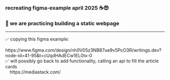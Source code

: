 ### recreating figma-example april 2025 ☕😎
### 🛫 we are practicing building a static webpage
<hr>
✅ copying this figma example:
<br>
&emsp;https://www.figma.com/design/nh0V05z3NB87ue9v5PcO3R/writings.dev?node-id=41-95&t=cUqdHAdECw1EL0tx-0
<br>
✅ will possibly go back to add functionality, calling an api to fill the article cards
<br>
&emsp;https://mediastack.com/
